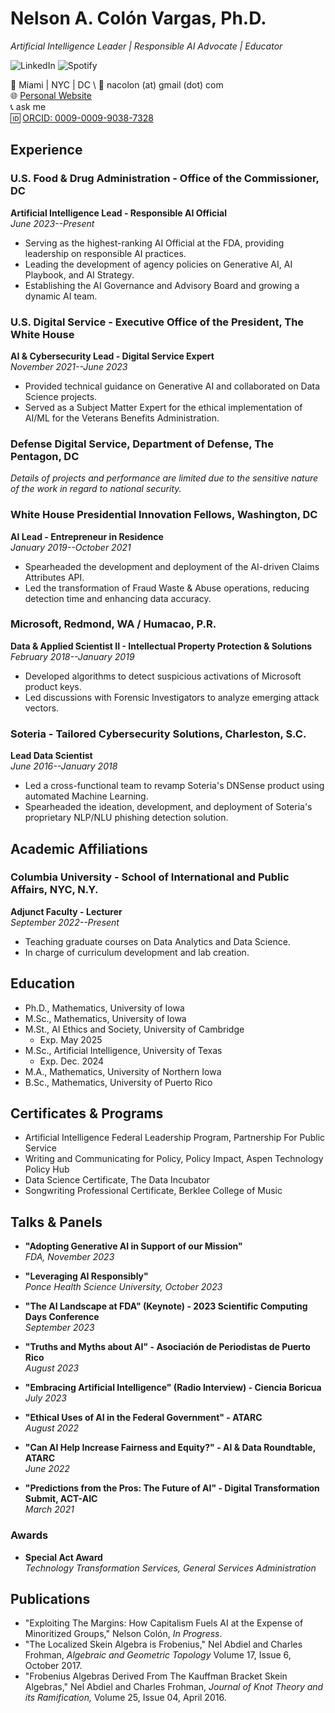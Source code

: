 # Nelson A. Colón Vargas, Ph.D.
*Artificial Intelligence Leader | Responsible AI Advocate | Educator*

![LinkedIn](https://www.linkedin.com/in/yourprofile) ![Spotify](https://open.spotify.com/artist/73T51R2Kids9OM2jf3TxPG)

📍 Miami | NYC | DC \ 
📧 nacolon (at) gmail (dot) com  \
🌐 [Personal Website](http://www.nel.world)  
📞 ask me   
🆔 [ORCID: 0009-0009-9038-7328](https://orcid.org/0009-0009-9038-7328)

## Experience

### U.S. Food & Drug Administration - Office of the Commissioner, DC
**Artificial Intelligence Lead - Responsible AI Official**  
*June 2023--Present*

- Serving as the highest-ranking AI Official at the FDA, providing leadership on responsible AI practices.
- Leading the development of agency policies on Generative AI, AI Playbook, and AI Strategy.
- Establishing the AI Governance and Advisory Board and growing a dynamic AI team.

### U.S. Digital Service - Executive Office of the President, The White House
**AI & Cybersecurity Lead - Digital Service Expert**  
*November 2021--June 2023*

- Provided technical guidance on Generative AI and collaborated on Data Science projects.
- Served as a Subject Matter Expert for the ethical implementation of AI/ML for the Veterans Benefits Administration.

### Defense Digital Service, Department of Defense, The Pentagon, DC
*Details of projects and performance are limited due to the sensitive nature of the work in regard to national security.*

### White House Presidential Innovation Fellows, Washington, DC
**AI Lead - Entrepreneur in Residence**  
*January 2019--October 2021*

- Spearheaded the development and deployment of the AI-driven Claims Attributes API.
- Led the transformation of Fraud Waste & Abuse operations, reducing detection time and enhancing data accuracy.

### Microsoft, Redmond, WA / Humacao, P.R.
**Data & Applied Scientist II - Intellectual Property Protection & Solutions**  
*February 2018--January 2019*

- Developed algorithms to detect suspicious activations of Microsoft product keys.
- Led discussions with Forensic Investigators to analyze emerging attack vectors.

### Soteria - Tailored Cybersecurity Solutions, Charleston, S.C.
**Lead Data Scientist**  
*June 2016--January 2018*

- Led a cross-functional team to revamp Soteria's DNSense product using automated Machine Learning.
- Spearheaded the ideation, development, and deployment of Soteria's proprietary NLP/NLU phishing detection solution.

## Academic Affiliations

### Columbia University - School of International and Public Affairs, NYC, N.Y.
**Adjunct Faculty - Lecturer**  
*September 2022--Present*

- Teaching graduate courses on Data Analytics and Data Science.
- In charge of curriculum development and lab creation.

## Education

- Ph.D., Mathematics, University of Iowa
- M.Sc., Mathematics, University of Iowa
- M.St., AI Ethics and Society, University of Cambridge
  - Exp. May 2025
- M.Sc., Artificial Intelligence, University of Texas
  - Exp. Dec. 2024
- M.A., Mathematics, University of Northern Iowa
- B.Sc., Mathematics, University of Puerto Rico

## Certificates & Programs

- Artificial Intelligence Federal Leadership Program, Partnership For Public Service
- Writing and Communicating for Policy, Policy Impact, Aspen Technology Policy Hub
- Data Science Certificate, The Data Incubator
- Songwriting Professional Certificate, Berklee College of Music

## Talks & Panels

- **"Adopting Generative AI in Support of our Mission"**  
  *FDA, November 2023*

- **"Leveraging AI Responsibly"**  
  *Ponce Health Science University, October 2023*

- **"The AI Landscape at FDA" (Keynote) - 2023 Scientific Computing Days Conference**  
  *September 2023*

- **"Truths and Myths about AI" - Asociación de Periodistas de Puerto Rico**  
  *August 2023*

- **"Embracing Artificial Intelligence" (Radio Interview) - Ciencia Boricua**  
  *July 2023*

- **"Ethical Uses of AI in the Federal Government" - ATARC**  
  *August 2022*

- **"Can AI Help Increase Fairness and Equity?" - AI & Data Roundtable, ATARC**  
  *June 2022*

- **"Predictions from the Pros: The Future of AI" - Digital Transformation Submit, ACT-AIC**  
  *March 2021*

### Awards

- **Special Act Award**  
  *Technology Transformation Services, General Services Administration*


## Publications

- "Exploiting The Margins: How Capitalism Fuels AI at the Expense of Minoritized Groups," Nelson Colón, *In Progress*.
- "The Localized Skein Algebra is Frobenius," Nel Abdiel and Charles Frohman, *Algebraic and Geometric Topology* Volume 17, Issue 6, October 2017.
- "Frobenius Algebras Derived From The Kauffman Bracket Skein Algebras," Nel Abdiel and Charles Frohman, *Journal of Knot Theory and its Ramification,* Volume 25, Issue 04, April 2016.

